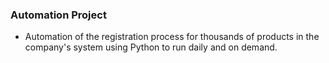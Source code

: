 ### Automation Project 
- Automation of the registration process for thousands of products in the company's system
using Python to run daily and on demand.
